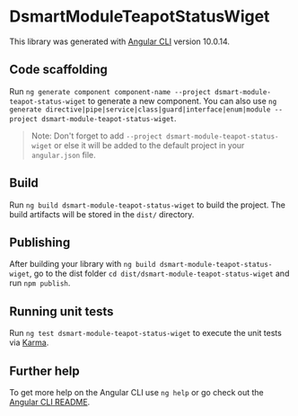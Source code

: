 # DsmartModuleTeapotStatusWiget

This library was generated with [Angular CLI](https://github.com/angular/angular-cli) version 10.0.14.

## Code scaffolding

Run `ng generate component component-name --project dsmart-module-teapot-status-wiget` to generate a new component. You can also use `ng generate directive|pipe|service|class|guard|interface|enum|module --project dsmart-module-teapot-status-wiget`.
> Note: Don't forget to add `--project dsmart-module-teapot-status-wiget` or else it will be added to the default project in your `angular.json` file. 

## Build

Run `ng build dsmart-module-teapot-status-wiget` to build the project. The build artifacts will be stored in the `dist/` directory.

## Publishing

After building your library with `ng build dsmart-module-teapot-status-wiget`, go to the dist folder `cd dist/dsmart-module-teapot-status-wiget` and run `npm publish`.

## Running unit tests

Run `ng test dsmart-module-teapot-status-wiget` to execute the unit tests via [Karma](https://karma-runner.github.io).

## Further help

To get more help on the Angular CLI use `ng help` or go check out the [Angular CLI README](https://github.com/angular/angular-cli/blob/master/README.md).
